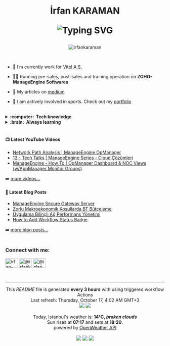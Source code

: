 <h1 align="center">İrfan KARAMAN

<a><img src="https://readme-typing-svg.demolab.com?font=Fira+Code&duration=3000&pause=1000&center=true&width=435&lines=Senior+ITOM|UEMS+Solution+Specialist;Digital+Solutions+Development;IT+Operation+Management" alt="Typing SVG" /></a>
</h1>

<p align="center"> <img src="https://komarev.com/ghpvc/?username=irfankaraman&label=Profile%20views&color=f57600&style=plastic" alt="irfankaraman" /> </p>
</br>
<!---
<table align="right">
 <tr><td><a href="README.md"><img src="images/us-flag.png" height="13"> English</a></td></tr>
 <tr><td><a href="README_tr.md"><img src="images/tr-flag.png" height="13"> Turkish</a></td></tr>
</table>
-->

- 🔭 I’m currently work for [Vitel A.S.](https://www.vitel.com.tr/en/)

- 👨‍💻 Running pre-sales, post-sales and training operation on **ZOHO-ManageEngine Softwares**

- 📝 My articles on [medium](https://medium.com/@irfankaraman/)

- 🚴 I am actively involved in sports. Check out my [portfolio](https://www.flickr.com/photos/irfankaraman/albums)

<!-- 
- 📚 Always learning! Currently learning **DevOps & Automation with AWS & Azure**
- :mailbox: Kindly reach out to me on [![Linkedin Badge](https://img.shields.io/badge/-irfan-blue?style=flat&logo=Linkedin&logoColor=white)](https://www.linkedin.com/in/irfan-karaman/)
-->
</br>

<details>
  <summary><b>:computer: &nbsp;Tech knowledge</b></summary>
  <br/>

![ISO27001](https://img.shields.io/badge/ISO27001-2496ED.svg?&style=flat&logo=iso27001&logoColor=white)&nbsp;
![MCITP](https://img.shields.io/badge/MCITP-E34F26.svg?&style=flat&logo=mcitp&logoColor=white)&nbsp;
![CCNA](https://img.shields.io/badge/CCNA-%23007ACC.svg?&style=flat&logo=ccna&logoColor=white)&nbsp;
![ManageEngine](https://img.shields.io/badge/ManageEngine-E34F26.svg?&style=flat&logo=manage-engine&logoColor=white)&nbsp;
![Virtualization](https://img.shields.io/badge/Virtualization-326CE5.svg?&style=flat&logo=virtualization&logoColor=white)&nbsp;\
![SCRUM](https://img.shields.io/badge/SCRUM-6DB33F.svg?&style=flat&logo=ddd&logoColor=white)&nbsp;
![GitHub](https://img.shields.io/badge/GITHUB-%23121011.svg?&style=flat&logo=github&logoColor=white)&nbsp;
![RESTAPI](https://img.shields.io/badge/RESTAPI-02569B.svg?&style=flat&logo=restapi&logoColor=white)&nbsp;
![VSCode](https://img.shields.io/badge/VSCODE-007ACC.svg?&style=flat&logo=visual-studio-code)&nbsp;
![POSTMAN](https://img.shields.io/badge/POSTMAN-FCC624?style=flat&logo=postman&logoColor=black)
![Jira](https://img.shields.io/badge/jira-%230A0FFF.svg?style=flat&logo=jira&logoColor=white)
![Confluence](https://img.shields.io/badge/confluence-%23172BF4.svg?style=flat&logo=confluence&logoColor=white)
</details>
<details>
  <summary><b>:brain: &nbsp;Always learning</b></summary>
  <br/>

![DevOps](https://img.shields.io/badge/DevOps-02569B.svg?&style=flat&logo=devops&logoColor=white)&nbsp; 
![Trello](https://img.shields.io/badge/Trello-%23026AA7.svg?style=flat&logo=Trello&logoColor=white)
![PowerBI](https://img.shields.io/badge/PowerBI-E34F26.svg?&style=flat&logo=powerbi&logoColor=white)&nbsp;
![Grafana](https://img.shields.io/badge/grafana-%23F46800.svg?style=flat&logo=grafana&logoColor=white)\
![Azure](https://img.shields.io/badge/azure-%230072C6.svg?style=flat&logo=microsoftazure&logoColor=white)
![AWS](https://img.shields.io/badge/AMAZON%20AWS-232F3E.svg?&style=flat&logo=amazon-aws&logoColor=white)&nbsp;
![Docker](https://img.shields.io/badge/DOCKER-2496ED.svg?&style=flat&logo=docker&logoColor=white)&nbsp;
![Kubernetes](https://img.shields.io/badge/KUBERNETES-326CE5.svg?&style=flat&logo=kubernetes&logoColor=white)&nbsp;
![Prometheus](https://img.shields.io/badge/Prometheus-007ACC.svg?&style=flat&logo=prometheus)&nbsp;\
![TypeScript](https://img.shields.io/badge/TYPESCRIPT-%23007ACC.svg?&style=flat&logo=typescript&logoColor=white)&nbsp;
![LINUX](https://img.shields.io/badge/LINUX-FCC624?style=flat&logo=linux&logoColor=black)
<!--
![HTML5](https://img.shields.io/badge/HTML5-E34F26.svg?&style=flat&logo=html5&logoColor=white)&nbsp;
![MUSTACHE](https://img.shields.io/badge/MUSTACHE-E34F26.svg?&style=flat&logo=mustache&logoColor=white)&nbsp;
![Python](https://img.shields.io/badge/PYTHON-3776AB.svg?&style=flat&logo=python&logoColor=white)&nbsp;
-->
</details>
</br>

#### 📺 Latest YouTube Videos

<!-- YOUTUBE:START -->
- [Network Path Analysis | ManageEngine OpManager](https://www.youtube.com/watch?v=Ch2lpzm22-A)
- [13 - Tech Talks | ManageEngine Series - Cloud Çözümleri](https://www.youtube.com/watch?v=S1RDuUWEBN8)
- [ManageEngine - How To | OpManager Dashboard &amp; NOC Views &lpar;w/AppManager Monitor Groups&rpar;](https://www.youtube.com/watch?v=g79WxJm8b2w)
<!-- YOUTUBE:END -->

➡️ [more videos...](https://youtube.com/@irfan.karaman)

#### 📕 Latest Blog Posts

<!-- BLOG-POST-LIST:START -->
- [ManageEngine Secure Gateway Server](https://medium.com/@irfankaraman/manageengine-secure-gateway-server-07d764fe7b3b?source=rss-b27fdb1a7b71------2)
- [Zorlu Makroekonomik Koşullarda BT Bütçeleme](https://medium.com/@irfankaraman/zorlu-makroekonomik-ko%C5%9Fullarda-bt-b%C3%BCt%C3%A7eleme-d0405b1ce659?source=rss-b27fdb1a7b71------2)
- [Uygulama Bilinçli Ağ Performans Yönetimi](https://medium.com/@irfankaraman/uygulama-bilin%C3%A7li-a%C4%9F-performans-y%C3%B6netimi-e0f4b530014d?source=rss-b27fdb1a7b71------2)
- [How to Add Workflow Status Badge](https://medium.com/@irfankaraman/how-to-add-workflow-status-badge-94f4d444bb33?source=rss-b27fdb1a7b71------2)
<!-- BLOG-POST-LIST:END -->

➡️ [more blog posts...](https://medium.com/@irfankaraman)
</br>
</br>
<!---
![Spotify-Integration](https://spotify-recently-played-readme.vercel.app/api?user=rfnkrmn&count=1)
</br>
-->
<h3 align="left">Connect with me:</h3>
<p align="left">
<a href="https://linkedin.com/in/irfan-karaman" target="blank"><img align="center" src="https://raw.githubusercontent.com/rahuldkjain/github-profile-readme-generator/master/src/images/icons/Social/linked-in-alt.svg" alt="irfan-karaman" height="30" width="40"  /></a>
<a href="https://medium.com/@irfankaraman" target="blank"><img align="center" src="https://raw.githubusercontent.com/rahuldkjain/github-profile-readme-generator/master/src/images/icons/Social/medium.svg" alt="@irfankaraman" height="30" width="40" /></a>
<a href="https://www.youtube.com/@irfan.karaman" target="blank"><img align="center" src="https://raw.githubusercontent.com/rahuldkjain/github-profile-readme-generator/master/src/images/icons/Social/youtube.svg" alt="@irfan.karaman" height="30" width="40" /></a>
</p>
</br>

------------
<p align="center">
This <i>README</i> file is generated <b>every 3 hours</b> with using triggered workflow Actions  
</br>
Last refresh: Thursday, October 17, 4:02 AM GMT+3
<br />
<img src="https://img.shields.io/badge/Javascript-%23172BF4.svg?style=flat&logo=javascript&logoColor=white" /> 
<img src="https://img.shields.io/badge/Mustache-232F3E.svg?style=flat&logo=mustache&logoColor=white)" /> 
<br />
<br />
Today, Istanbul's weather is: <b> 14°C, <i>broken clouds</i></b>
</br>
Sun rises at <b>07:17</b> and sets at <b>18:20</b>.
</br>
powered by <a href="https://openweathermap.org/">OpenWeather API</a>
</br>
</br>
<img src="https://github.com/irfankaraman/irfankaraman/workflows/UPDATE_Weather/badge.svg" /> 
<img src="https://github.com/irfankaraman/irfankaraman/workflows/UPDATE_Blog/badge.svg" /> 
<img src="https://github.com/irfankaraman/irfankaraman/workflows/UPDATE_YouTube/badge.svg" /> 
</p>
